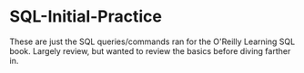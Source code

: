 # SQL-Initial-Practice
These are just the SQL queries/commands ran for the O'Reilly Learning SQL book. Largely review, but wanted to review the basics before diving farther in.
